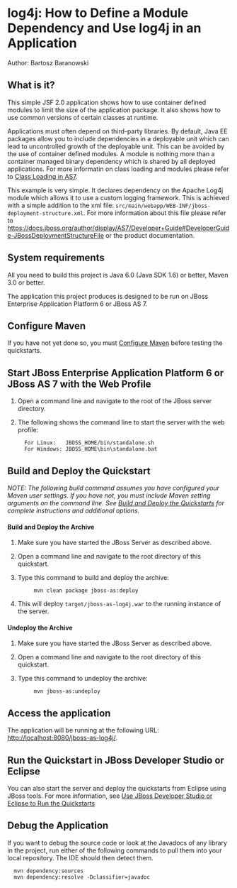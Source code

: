 log4j: How to Define a Module Dependency and Use log4j in an Application  
=======================================================================
Author: Bartosz Baranowski

What is it?
-----------

This simple JSF 2.0 application shows how to use container defined modules to limit the size of the application package. It also shows how to use 
common versions of certain classes at runtime.

Applications must often depend on third-party libraries. By default, Java EE packages allow you to include dependencies in a deployable unit which can lead to uncontrolled growth of the deployable unit. This can be avoided by the use of container defined modules. A module is nothing more than a container managed binary dependency which is shared by all deployed applications. For more informatin on class loading and modules please refer to [Class Loading in AS7](https://docs.jboss.org/author/display/AS7/Class+Loading+in+AS7).  

This example is very simple. It declares dependency on the Apache Log4j module which allows it to use a custom logging framework. This is achieved with a simple addition to the xml file: `src/main/webapp/WEB-INF/jboss-deployment-structure.xml`. For more information about this file please refer to <https://docs.jboss.org/author/display/AS7/Developer+Guide#DeveloperGuide-JBossDeploymentStructureFile> or the product documentation.


System requirements
-------------------

All you need to build this project is Java 6.0 (Java SDK 1.6) or better, Maven 3.0 or better.

The application this project produces is designed to be run on JBoss Enterprise Application Platform 6 or JBoss AS 7. 

 
Configure Maven
---------------

If you have not yet done so, you must [Configure Maven](../README.html/#mavenconfiguration) before testing the quickstarts.


Start JBoss Enterprise Application Platform 6 or JBoss AS 7 with the Web Profile
-------------------------

1. Open a command line and navigate to the root of the JBoss server directory.
2. The following shows the command line to start the server with the web profile:

         For Linux:   JBOSS_HOME/bin/standalone.sh
         For Windows: JBOSS_HOME\bin\standalone.bat

 
Build and Deploy the Quickstart
-------------------------

_NOTE: The following build command assumes you have configured your Maven user settings. If you have not, you must include Maven setting arguments on the command line. See [Build and Deploy the Quickstarts](../README.html/#buildanddeploy) for complete instructions and additional options._


#### Build and Deploy the Archive

1. Make sure you have started the JBoss Server as described above.
2. Open a command line and navigate to the root directory of this quickstart.
3. Type this command to build and deploy the archive:

            mvn clean package jboss-as:deploy

4. This will deploy `target/jboss-as-log4j.war` to the running instance of the server.

#### Undeploy the Archive

1. Make sure you have started the JBoss Server as described above.
2. Open a command line and navigate to the root directory of this quickstart.
3. Type this command to undeploy the archive:

            mvn jboss-as:undeploy


Access the application 
---------------------

The application will be running at the following URL: <http://localhost:8080/jboss-as-log4j/>.


Run the Quickstart in JBoss Developer Studio or Eclipse
-------------------------------------
You can also start the server and deploy the quickstarts from Eclipse using JBoss tools. For more information, see [Use JBoss Developer Studio or Eclipse to Run the Quickstarts](../README.html/#useeclipse) 


Debug the Application
------------------------------------

If you want to debug the source code or look at the Javadocs of any library in the project, run either of the following commands to pull them into your local repository. The IDE should then detect them.

      mvn dependency:sources
      mvn dependency:resolve -Dclassifier=javadoc
